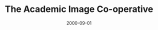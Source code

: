 ---
layout: redirect
date: 2000-09-01
title: "The Academic Image Co-operative"
authors: 
    - Greenstein, Daniel
redirect_to: https://old.diglib.org/collections/aic.htm
org: DLF
seo:
  type: Report
description: ""
---